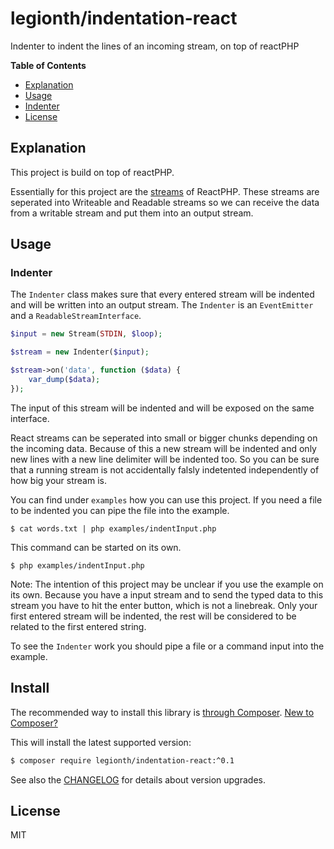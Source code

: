 # legionth/indentation-react

Indenter to indent the lines of an incoming stream, on top of reactPHP

**Table of Contents**
* [Explanation](#explanation)
* [Usage](#usage)
 * [Indenter](#indenter)
* [License](#license)

## Explanation

This project is build on top of reactPHP.

Essentially for this project are the [streams](https://github.com/reactphp/stream) of ReactPHP. These streams are seperated into Writeable and Readable streams so we can receive the data from a writable stream and put them into an output stream.

## Usage

### Indenter

The `Indenter` class makes sure that every entered stream will be indented and will be written into an output stream. The `Indenter` is an `EventEmitter` and a `ReadableStreamInterface`.

```php
$input = new Stream(STDIN, $loop);

$stream = new Indenter($input);

$stream->on('data', function ($data) {
    var_dump($data);
});
```
The input of this stream will be indented and will be exposed on the same interface.

React streams can be seperated into small or bigger chunks depending on the incoming data. Because of this a new stream will be indented and only new lines with a new line delimiter will be indented too. So you can be sure that a running stream is not accidentally falsly indetented independently of how big your stream is.

You can find under `examples` how you can use this project.
If you need a file to be indented you can pipe the file into the example.

```
$ cat words.txt | php examples/indentInput.php
```
This command can be started on its own.

```
$ php examples/indentInput.php
```

Note: The intention of this project may be unclear if you use the example on its own. Because you have a input stream and to send the typed data to this stream you have to hit the enter button, which is not a linebreak. Only your first entered stream will be indented, the rest will be considered to be related to the first entered string.

To see the `Indenter` work you should pipe a file or a command input into the example.

## Install

The recommended way to install this library is [through Composer](https://getcomposer.org).
[New to Composer?](https://getcomposer.org/doc/00-intro.md)

This will install the latest supported version:

```bash
$ composer require legionth/indentation-react:^0.1
```

See also the [CHANGELOG](CHANGELOG.md) for details about version upgrades.

## License

MIT
